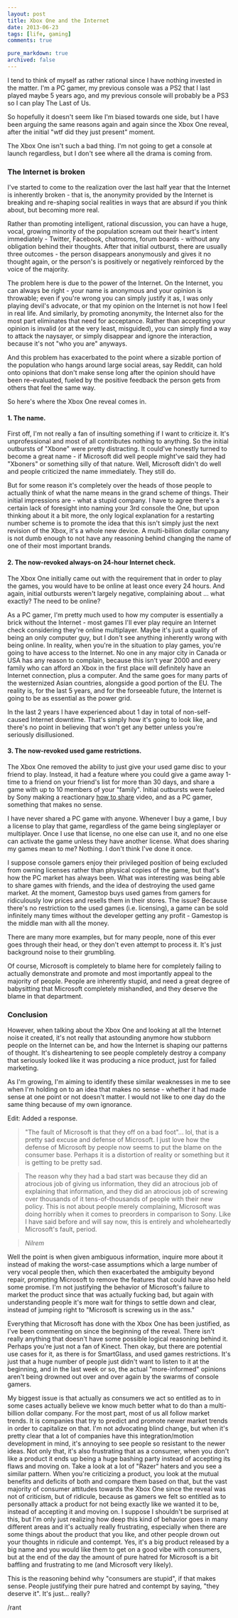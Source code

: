 ```yaml
---
layout: post
title: Xbox One and the Internet
date: 2013-06-23
tags: [life, gaming]
comments: true

pure_markdown: true
archived: false
---
```


I tend to think of myself as rather rational since I have nothing invested in the matter. I'm a PC gamer, my previous console was a PS2 that I last played maybe 5 years ago, and my previous console will probably be a PS3 so I can play The Last of Us.

So hopefully it doesn't seem like I'm biased towards one side, but I have been arguing the same reasons again and again since the Xbox One reveal, after the initial "wtf did they just present" moment.

The Xbox One isn't such a bad thing. I'm not going to get a console at launch regardless, but I don't see where all the drama is coming from.

### The Internet is broken

I've started to come to the realization over the last half year that the Internet is inherently broken - that is, the anonymity provided by the Internet is breaking and re-shaping social realities in ways that are absurd if you think about, but becoming more real.

Rather than promoting intelligent, rational discussion, you can have a huge, vocal, growing minority of the population scream out their heart's intent immediately - Twitter, Facebook, chatrooms, forum boards - without any obligation behind their thoughts. After that initial outburst, there are usually three outcomes - the person disappears anonymously and gives it no thought again, or the person's is positively or negatively reinforced by the voice of the majority.

The problem here is due to the power of the Internet. On the Internet, you can always be right - your name is anonymous and your opinion is throwable; even if you're wrong you can simply justify it as, I was only playing devil's advocate, or that my opinion on the Internet is not how I feel in real life. And similarly, by promoting anonymity, the Internet also for the most part eliminates that need for acceptance. Rather than accepting your opinion is invalid (or at the very least, misguided), you can simply find a way to attack the naysayer, or simply disappear and ignore the interaction, because it's not "who you are" anyways.

And this problem has exacerbated to the point where a sizable portion of the population who hangs around large social areas, say Reddit, can hold onto opinions that don't make sense long after the opinion should have been re-evaluated, fueled by the positive feedback the person gets from others that feel the same way.

So here's where the Xbox One reveal comes in.

#### 1. The name.

First off, I'm not really a fan of insulting something if I want to criticize it. It's unprofessional and most of all contributes nothing to anything. So the initial outbursts of "Xbone" were pretty distracting. It could've honestly turned to become a great name - if Microsoft did well people might've said they had "Xboners" or something silly of that nature. Well, Microsoft didn't do well and people criticized the name immediately. They still do.

But for some reason it's completely over the heads of those people to actually think of what the name means in the grand scheme of things. Their initial impressions are - what a stupid company. I have to agree there's a certain lack of foresight into naming your 3rd console the One, but upon thinking about it a bit more, the only logical explanation for a restarting number scheme is to promote the idea that this isn't simply just the next revision of the Xbox, it's a whole new device. A multi-billion dollar company is not dumb enough to not have any reasoning behind changing the name of one of their most important brands.

#### 2. The now-revoked always-on 24-hour Internet check.

The Xbox One initially came out with the requirement that in order to play the games, you would have to be online at least once every 24 hours. And again, initial outbursts weren't largely negative, complaining about ... what exactly? The need to be online?

As a PC gamer, I'm pretty much used to how my computer is essentially a brick without the Internet - most games I'll ever play require an Internet check considering they're online multiplayer. Maybe it's just a quality of being an only computer guy, but I don't see anything inherently wrong with being online. In reality, when you're in the situation to play games, you're going to have access to the Internet. No one in any major city in Canada or USA has any reason to complain, because this isn't year 2000 and every family who can afford an Xbox in the first place will definitely have an Internet connection, plus a computer. And the same goes for many parts of the westernized Asian countries, alongside a good portion of the EU. The reality is, for the last 5 years, and for the forseeable future, the Internet is going to be as essential as the power grid.

In the last 2 years I have experienced about 1 day in total of non-self-caused Internet downtime. That's simply how it's going to look like, and there's no point in believing that won't get any better unless you're seriously disillusioned.

#### 3. The now-revoked used game restrictions.

The Xbox One removed the ability to just give your used game disc to your friend to play. Instead, it had a feature where you could give a game away 1-time to a friend on your friend's list for more than 30 days, and share a game with up to 10 members of your "family". Initial outbursts were fueled by Sony making a reactionary [how to share](http://youtu.be/kWSIFh8ICaA) video, and as a PC gamer, something that makes no sense.

I have never shared a PC game with anyone. Whenever I buy a game, I buy a license to play that game, regardless of the game being singleplayer or multiplayer. Once I use that license, no one else can use it, and no one else can activate the game unless they have another license. What does sharing my games mean to me? Nothing. I don't think I've done it once.

I suppose console gamers enjoy their privileged position of being excluded from owning licenses rather than physical copies of the game, but that's how the PC market has always been. What was interesting was being able to share games with friends, and the idea of destroying the used game market. At the moment, Gamestop buys used games from gamers for ridiculously low prices and resells them in their stores. The issue? Because there's no restriction to the used games (i.e. licensing), a game can be sold infinitely many times without the developer getting any profit - Gamestop is the middle man with all the money.

There are many more examples, but for many people, none of this ever goes through their head, or they don't even attempt to process it. It's just background noise to their grumbling.

Of course, Microsoft is completely to blame here for completely failing to actually demonstrate and promote and most importantly appeal to the majority of people. People are inherently stupid, and need a great degree of babysitting that Microsoft completely mishandled, and they deserve the blame in that department.

### Conclusion

However, when talking about the Xbox One and looking at all the Internet noise it created, it's not really that astounding anymore how stubborn people on the Internet can be, and how the Internet is shaping our patterns of thought. It's disheartening to see people completely destroy a company that seriously looked like it was producing a nice product, just for failed marketing.

As I'm growing, I'm aiming to identify these similar weaknesses in me to see when I'm holding on to an idea that makes no sense - whether it had made sense at one point or not doesn't matter. I would not like to one day do the same thing because of my own ignorance.






Edit: Added a response.

> "The fault of Microsoft is that they off on a bad foot"... lol, that is a pretty sad excuse and defense of Microsoft. I just love how the defense of Microsoft by people now seems to put the blame on the consumer base. Perhaps it is a distortion of reality or something but it is getting to be pretty sad.

> The reason why they had a bad start was because they did an atrocious job of giving us information, they did an atrocious job of explaining that information, and they did an atrocious job of screwing over thousands of it tens-of-thousands of people with their new policy. This is not about people merely complaining, Microsoft was doing horribly when it comes to preorders in comparison to Sony. Like I have said before and will say now, this is entirely and wholeheartedly Microsoft's fault, period.

> <cite>Nilrem</cite>


Well the point is when given ambiguous information, inquire more about it instead of making the worst-case assumptions which a large number of very vocal people then, which then exacerbated the ambiguity beyond repair, prompting Microsoft to remove the features that could have also held some promise. I'm not justifying the behavior of Microsoft's failure to market the product since that was actually fucking bad, but again with understanding people it's more wait for things to settle down and clear, instead of jumping right to "Microsoft is screwing us in the ass."

Everything that Microsoft has done with the Xbox One has been justified, as I've been commenting on since the beginning of the reveal. There isn't really anything that doesn't have some possible logical reasoning behind it. Perhaps you're just not a fan of Kinect. Then okay, but there are potential use cases for it, as there is for SmartGlass, and used games restrictions. It's just that a huge number of people just didn't want to listen to it at the beginning, and in the last week or so, the actual "more-informed" opinions aren't being drowned out over and over again by the swarms of console gamers.

My biggest issue is that actually as consumers we act so entitled as to in some cases actually believe we know much better what to do than a multi-billion dollar company. For the most part, most of us all follow market trends. It is companies that try to predict and promote newer market trends in order to capitalize on that. I'm not advocating blind change, but when it's pretty clear that a lot of companies have this integration/motion development in mind, it's annoying to see people so resistant to the newer ideas. Not only that, it's also frustrating that as a consumer, when you don't like a product it ends up being a huge bashing party instead of accepting its flaws and moving on. Take a look at a lot of "Razer" haters and you see a similar pattern. When you're criticizing a product, you look at the mutual benefits and deficits of both and compare them based on that, but the vast majority of consumer attitudes towards the Xbox One since the reveal was not of criticism, but of ridicule, because as gamers we felt so entitled as to personally attack a product for not being exactly like we wanted it to be, instead of accepting it and moving on. I suppose I shouldn't be surprised at this, but I'm only just realizing how deep this kind of behavior goes in many different areas and it's actually really frustrating, especially when there are some things about the product that you like, and other people drown out your thoughts in ridicule and contempt. Yes, it's a big product released by a big name and you would like them to get on a good vibe with consumers, but at the end of the day the amount of pure hatred for Microsoft is a bit baffling and frustrating to me (and Microsoft very likely).

This is the reasoning behind why "consumers are stupid", if that makes sense. People justifying their pure hatred and contempt by saying, "they deserve it". It's just... really?

/rant
